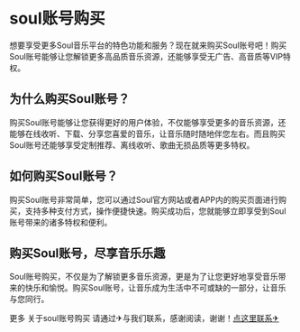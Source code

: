 # soul账号购买

想要享受更多Soul音乐平台的特色功能和服务？现在就来购买Soul账号吧！购买Soul账号能够让您解锁更多高品质音乐资源，还能够享受无广告、高音质等VIP特权。

## 为什么购买Soul账号？

购买Soul账号能够让您获得更好的用户体验，不仅能够享受更多的音乐资源，还能够在线收听、下载、分享您喜爱的音乐，让音乐随时随地伴您左右。而且购买Soul账号还能够享受定制推荐、离线收听、歌曲无损品质等更多特权。

## 如何购买Soul账号？

购买Soul账号非常简单，您可以通过Soul官方网站或者APP内的购买页面进行购买，支持多种支付方式，操作便捷快速。购买成功后，您就能够立即享受到Soul账号带来的诸多特权和便利。

## 购买Soul账号，尽享音乐乐趣

Soul账号购买，不仅是为了解锁更多音乐资源，更是为了让您更好地享受音乐带来的快乐和愉悦。购买Soul账号，让音乐成为生活中不可或缺的一部分，让音乐与您同行。

更多 关于soul账号购买 请通过✈与我们联系，感谢阅读，谢谢！[点这里联系✈](https://sms.k02.cc)